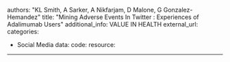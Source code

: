 authors: "KL Smith, A Sarker, A Nikfarjam, D Malone, G Gonzalez-Hemandez"
title: "Mining Adverse Events In Twitter : Experiences of Adalimumab Users"
additional_info: VALUE IN HEALTH
external_url: 
categories:
  - Social Media 
data:
code:
resource:
---
